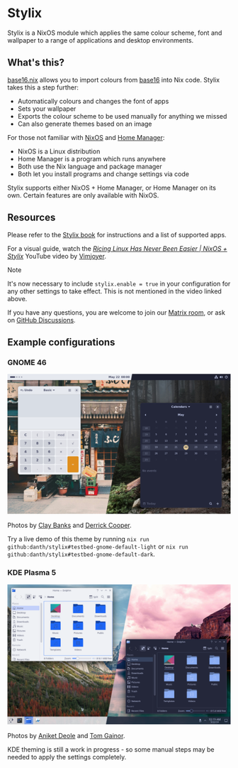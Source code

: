 # Stylix

Stylix is a NixOS module which applies the same colour scheme, font and
wallpaper to a range of applications and desktop environments.

## What's this?

[base16.nix](https://github.com/SenchoPens/base16.nix#readme) allows you to
import colours from [base16](https://github.com/chriskempson/base16#readme)
into Nix code. Stylix takes this a step further:

- Automatically colours and changes the font of apps
- Sets your wallpaper
- Exports the colour scheme to be used manually for anything we missed
- Can also generate themes based on an image

For those not familiar with [NixOS](https://nixos.org/) and
[Home Manager](https://github.com/nix-community/home-manager#readme):

- NixOS is a Linux distribution
- Home Manager is a program which runs anywhere
- Both use the Nix language and package manager
- Both let you install programs and change settings via code

Stylix supports either NixOS + Home Manager, or Home Manager on its own.
Certain features are only available with NixOS.

## Resources

Please refer to the [Stylix book](https://danth.github.io/stylix/)
for instructions and a list of supported apps.

For a visual guide, watch the [*Ricing Linux Has Never Been Easier | NixOS +
Stylix*](https://youtu.be/ljHkWgBaQWU) YouTube video by
[Vimjoyer](https://www.youtube.com/@vimjoyer).

> [!NOTE]
>
> It's now necessary to include `stylix.enable = true` in your configuration
> for any other settings to take effect. This is not mentioned in the video
> linked above.

If you have any questions, you are welcome to
join our [Matrix room](https://matrix.to/#/#stylix:danth.me),
or ask on [GitHub Discussions](https://github.com/danth/stylix/discussions).

## Example configurations

### GNOME 46

![GNOME 46](./gnome.png)

Photos by [Clay Banks](https://unsplash.com/photos/three-bicycles-parked-in-front-of-building-hwLAI5lRhdM)
and [Derrick Cooper](https://unsplash.com/photos/brown-road-in-forest-during-daytime-L505cPnmIds).

Try a live demo of this theme by running
`nix run github:danth/stylix#testbed-gnome-default-light` or
`nix run github:danth/stylix#testbed-gnome-default-dark`.

### KDE Plasma 5

![KDE Plasma 5](./kde.png)

Photos by [Aniket Deole](https://unsplash.com/photos/mountain-surrounded-by-trees-under-cloudy-sky-T-tOgjWZ0fQ)
and [Tom Gainor](https://unsplash.com/photos/landscape-photography-of-body-of-water-overlooking-mountain-range-ZqLeQDjY6fY).

KDE theming is still a work in progress - so some manual steps may be needed
to apply the settings completely.

